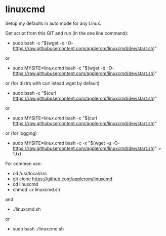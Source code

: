# linuxcmd
Setup my defaults in auto mode for any Linux.

Get script from this GIT and run (in the one line command):

*  sudo bash -c "$(wget -q -O- https://raw.githubusercontent.com/applerom/linuxcmd/dev/start.sh)"


or


*  sudo MYSITE=_linux.cmd_ bash -c "$(wget -q -O- https://raw.githubusercontent.com/applerom/linuxcmd/dev/start.sh)"


or (for distrs with curl istead wget by default)


* sudo bash -c "$(curl https://raw.githubusercontent.com/applerom/linuxcmd/dev/start.sh)"


or


* sudo MYSITE=_linux.cmd_ bash -c "$(curl https://raw.githubusercontent.com/applerom/linuxcmd/dev/start.sh)"


or (for logging)


* sudo MYSITE=_linux.cmd_ bash -c -x "$(wget -q -O- https://raw.githubusercontent.com/applerom/linuxcmd/dev/start.sh)" > 1.txt


For common use:

* cd /usr/local/src
* git clone https://github.com/applerom/linuxcmd
* cd linuxcmd
* chmod +x linuxcmd.sh

and

* ./linuxcmd.sh

or

* sudo bash ./linuxcmd.sh
